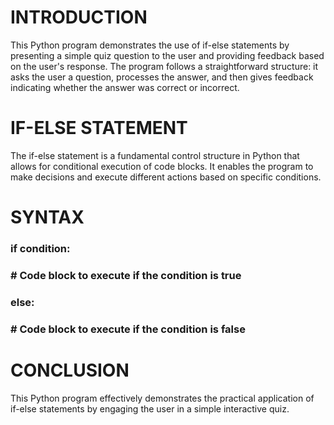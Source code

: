 <h1>INTRODUCTION</h1>
                 <P>This Python program demonstrates the use of if-else statements by presenting a simple quiz question to the user and providing feedback based on the user's response. The program follows a straightforward structure: it asks the user a question, processes the answer, and then gives feedback indicating whether the answer was correct or incorrect.</P>
<h1>IF-ELSE STATEMENT</h1>
                 <P>The if-else statement is a fundamental control structure in Python that allows for conditional execution of code blocks. It enables the program to make decisions and execute different actions based on specific conditions.</P>
<h1>SYNTAX</h1>           
              <H3>if condition:</H3>
              <H3># Code block to execute if the condition is true</H3>
              <H3>else:</H3>
              <H3># Code block to execute if the condition is false</H3>
<H1>CONCLUSION</H1>              
                 <P>This Python program effectively demonstrates the practical application of if-else statements by engaging the user in a simple interactive quiz.</P>


